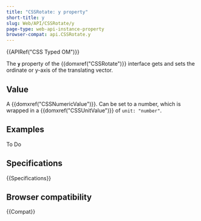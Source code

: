 ```yaml
---
title: "CSSRotate: y property"
short-title: y
slug: Web/API/CSSRotate/y
page-type: web-api-instance-property
browser-compat: api.CSSRotate.y
---
```


{{APIRef("CSS Typed OM")}}

The **`y`** property of the
{{domxref("CSSRotate")}} interface gets and sets the ordinate or y-axis of the
translating vector.

## Value

A {{domxref("CSSNumericValue")}}. Can be set to a number, which is wrapped in a
{{domxref("CSSUnitValue")}} of `unit: "number"`.

## Examples

To Do

## Specifications

{{Specifications}}

## Browser compatibility

{{Compat}}
